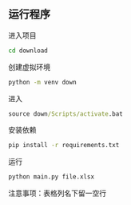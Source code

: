 ## 运行程序

进入项目

```cmd
cd download
```

创建虚拟环境

```cmd
python -m venv down
```

进入

```cmd
source down/Scripts/activate.bat
```

安装依赖

```cmd
pip install -r requirements.txt
```

运行

```cmd
python main.py file.xlsx
```

注意事项：表格列名下留一空行